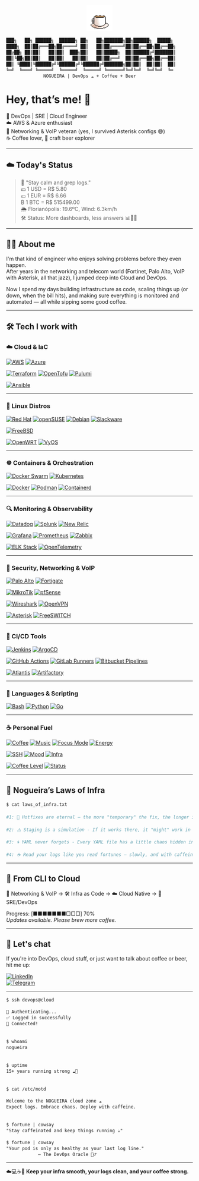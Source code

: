 <p align="center">
  <img src="./assets/coffee.gif" width="70"/>
</p>


```
███╗   ██╗ ██████╗  ██████╗ ██╗   ██╗███████╗██╗██████╗  █████╗ 
████╗  ██║██╔═══██╗██╔════╝ ██║   ██║██╔════╝██║██╔══██╗██╔══██╗
██╔██╗ ██║██║   ██║██║  ███╗██║   ██║█████╗  ██║██████╔╝███████║
██║╚██╗██║██║   ██║██║   ██║██║   ██║██╔══╝  ██║██╔══██╗██╔══██║
██║ ╚████║╚██████╔╝╚██████╔╝╚██████╔╝███████╗██║██║  ██║██║  ██║
╚═╝  ╚═══╝ ╚═════╝  ╚═════╝  ╚═════╝ ╚══════╝╚═╝╚═╝  ╚═╝╚═╝  ╚═
              NOGUEIRA | DevOps ☁️ + Coffee + Beer 
```

# Hey, that’s me! 👋

🔧 DevOps | SRE | Cloud Engineer  
☁️ AWS & Azure enthusiast  
📡 Networking & VoIP veteran (yes, I survived Asterisk configs 😅)  
☕ Coffee lover, 🍺 craft beer explorer  

---

<!-- START_STATUS -->
## ☁️ Today's Status

> 💬 "Stay calm and grep logs."  
> 💵 1 USD = R$ 5.80  
> 💶 1 EUR = R$ 6.66  
> ₿ 1 BTC = R$ 515499.00  
> 🌦️ Florianópolis: 19.6ºC, Wind: 6.3km/h  
> 🛠️ Status: More dashboards, less answers 📊🤷‍♂️
<!-- END_STATUS -->

---

## 👨‍💻 About me

I'm that kind of engineer who enjoys solving problems before they even happen.  
After years in the networking and telecom world (Fortinet, Palo Alto, VoIP with Asterisk, all that jazz), I jumped deep into Cloud and DevOps.

Now I spend my days building infrastructure as code, scaling things up (or down, when the bill hits), and making sure everything is monitored and automated — all while sipping some good coffee.

---

## 🛠️ Tech I work with

### ☁️ Cloud & IaC

[![AWS](https://img.shields.io/badge/Cloud-AWS-orange?logo=amazonwebservices)](https://aws.amazon.com)
[![Azure](https://img.shields.io/badge/Cloud-Azure-blue?logo=icloud)](https://azure.microsoft.com)

[![Terraform](https://img.shields.io/badge/IaC-Terraform-623CE4?logo=terraform)](https://www.terraform.io)
[![OpenTofu](https://img.shields.io/badge/IaC-OpenTofu-215732?logo=opentofu)](https://opentofu.org)
[![Pulumi](https://img.shields.io/badge/IaC-Pulumi-F6C915?logo=pulumi)](https://www.pulumi.com)

[![Ansible](https://img.shields.io/badge/Automation-Ansible-black?logo=ansible)](https://www.ansible.com)

---

### 🐧 Linux Distros

[![Red Hat](https://img.shields.io/badge/OS-Red_Hat-EE0000?logo=redhat)](https://www.redhat.com)
[![openSUSE](https://img.shields.io/badge/OS-openSUSE-73BA25?logo=opensuse)](https://www.opensuse.org)
[![Debian](https://img.shields.io/badge/OS-Debian-A81D33?logo=debian)](https://www.debian.org)
[![Slackware](https://img.shields.io/badge/OS-Slackware-blue?logo=slackware)](http://www.slackware.com)

[![FreeBSD](https://img.shields.io/badge/OS-FreeBSD-red?logo=freebsd)](https://www.freebsd.org)

[![OpenWRT](https://img.shields.io/badge/Router-OpenWRT-333333?logo=openwrt)](https://openwrt.org)
[![VyOS](https://img.shields.io/badge/Router-VyOS-orange?logo=linux)](https://vyos.io)


---

### ☸️ Containers & Orchestration

[![Docker Swarm](https://img.shields.io/badge/Orchestration-Docker_Swarm-2496ED?logo=docker)](https://docs.docker.com/engine/swarm/)
[![Kubernetes](https://img.shields.io/badge/Orchestration-K8s-326CE5?logo=kubernetes)](https://kubernetes.io)

[![Docker](https://img.shields.io/badge/Containers-Docker-2496ED?logo=docker)](https://www.docker.com)
[![Podman](https://img.shields.io/badge/Containers-Podman-892CA0?logo=podman)](https://podman.io)
[![Containerd](https://img.shields.io/badge/Runtime-containerd-263238?logo=containerd)](https://containerd.io)

---

### 🔍 Monitoring & Observability

[![Datadog](https://img.shields.io/badge/Monitoring-Datadog-purple?logo=datadog)](https://www.datadoghq.com)
[![Splunk](https://img.shields.io/badge/Monitoring-Splunk-000000?logo=splunk)](https://www.splunk.com)
[![New Relic](https://img.shields.io/badge/Monitoring-NewRelic-008C99?logo=newrelic)](https://newrelic.com)

[![Grafana](https://img.shields.io/badge/Monitoring-Grafana-F46800?logo=grafana)](https://grafana.com)
[![Prometheus](https://img.shields.io/badge/Monitoring-Prometheus-E6522C?logo=prometheus)](https://prometheus.io)
[![Zabbix](https://img.shields.io/badge/Monitoring-Zabbix-DC382D?logo=zabbix)](https://www.zabbix.com)

[![ELK Stack](https://img.shields.io/badge/Logs-ELK-005571?logo=elastic)](https://www.elastic.co/what-is/elk-stack)
[![OpenTelemetry](https://img.shields.io/badge/Observability-OpenTelemetry-7F52FF?logo=opentelemetry)](https://opentelemetry.io)

---

### 🔐 Security, Networking & VoIP

[![Palo Alto](https://img.shields.io/badge/Security-Palo_Alto_Networks-ED1C24?logo=paloaltonetworks)](https://www.paloaltonetworks.com)
[![Fortigate](https://img.shields.io/badge/Security-Fortinet-EE1D23?logo=fortinet)](https://www.fortinet.com)

[![MikroTik](https://img.shields.io/badge/Networking-MikroTik-D6001C?logo=mikrotik)](https://mikrotik.com)
[![pfSense](https://img.shields.io/badge/Firewall-pfSense-darkblue?logo=pfsense)](https://www.pfsense.org)

[![Wireshark](https://img.shields.io/badge/Networking-Wireshark-1679A7?logo=wireshark)](https://www.wireshark.org)
[![OpenVPN](https://img.shields.io/badge/VPN-OpenVPN-FE7E00?logo=openvpn)](https://openvpn.net)

[![Asterisk](https://img.shields.io/badge/VoIP-Asterisk-orange?logo=asterisk)](https://www.asterisk.org/)
[![FreeSWITCH](https://img.shields.io/badge/VoIP-FreeSWITCH-054F9A?logo=wikiquote)](https://freeswitch.com)

---

### 🔁 CI/CD Tools

[![Jenkins](https://img.shields.io/badge/CI_Jenkins-D24939?logo=jenkins&logoColor=white)](https://www.jenkins.io)
[![ArgoCD](https://img.shields.io/badge/GitOps-ArgoCD-EB4C60?logo=argo)](https://argo-cd.readthedocs.io)

[![GitHub Actions](https://img.shields.io/badge/CI-GitHub_Actions-2088FF?logo=githubactions)](https://github.com/features/actions)
[![GitLab Runners](https://img.shields.io/badge/CI-GitLab_Runner-FC6D26?logo=gitlab)](https://docs.gitlab.com/runner/)
[![Bitbucket Pipelines](https://img.shields.io/badge/CI-Bitbucket_Runners-0052CC?logo=bitbucket)](https://bitbucket.org/product/features/pipelines)

[![Atlantis](https://img.shields.io/badge/IaC-Atlantis-6baffe?logo=terraform)](https://www.runatlantis.io)
[![Artifactory](https://img.shields.io/badge/Packages-Artifactory-528B8B?logo=jfrog)](https://jfrog.com/artifactory)

---

### 🧠 Languages & Scripting

[![Bash](https://img.shields.io/badge/Shell-Bash-4EAA25?logo=gnu-bash)](https://www.gnu.org/software/bash/)
[![Python](https://img.shields.io/badge/Code-Python-3776AB?logo=python)](https://www.python.org)
[![Go](https://img.shields.io/badge/Code-Go-00ADD8?logo=go)](https://go.dev)

---

### ☕ Personal Fuel


[![Coffee](https://img.shields.io/badge/Fuel-Coffee-brown?logo=buymeacoffee)](https://buymeacoffee.com)
[![Music](https://img.shields.io/badge/Music-LoFi_Beats-5F9EA0?logo=spotify)](https://open.spotify.com)
[![Focus Mode](https://img.shields.io/badge/Focus-Terminal_Mode-black?logo=gnometerminal)]()
[![Energy](https://img.shields.io/badge/Energy-99%25-green)]()

[![SSH](https://img.shields.io/badge/SSH-Connected-blue?logo=monkeytie)]()
[![Mood](https://img.shields.io/badge/Mood-Caffeinated-yellow?logo=buymeacoffee)]()
[![Infra](https://img.shields.io/badge/Terraform--Apply-Completed-success)]()

[![Coffee Level](https://img.shields.io/badge/Coffee_Level-Refilled-success)]()
[![Status](https://img.shields.io/badge/Dev_Mode-ON-blueviolet)]()

---

## 🧠 Nogueira’s Laws of Infra

```bash
$ cat laws_of_infra.txt

#1: 🔧 Hotfixes are eternal — the more "temporary" the fix, the longer it lives in prod.  

#2: ⚠️ Staging is a simulation - If it works there, it "might" work in prod. 

#3: 🌀 YAML never forgets - Every YAML file has a little chaos hidden inside.  

#4: ☕ Read your logs like you read fortunes — slowly, and with caffeine.
```


---

## 🧭 From CLI to Cloud

🔌 Networking & VoIP → 🛠️ Infra as Code → ☁️ Cloud Native → 🧠 SRE/DevOps

Progress: [■■■■■■■□□□] 70%  
*Updates available. Please brew more coffee.*

---

## 💬 Let's chat

If you're into DevOps, cloud stuff, or just want to talk about coffee or beer, hit me up:

[![LinkedIn](https://img.shields.io/badge/LinkedIn-Nogueira-blue?logo=linkedin)](https://linkedin.com/in/gfnogueira)  
[![Telegram](https://img.shields.io/badge/Telegram-@nogueira-blue?logo=telegram)](https://t.me/gfnogueira)

---
```
$ ssh devops@cloud

🔐 Authenticating...
✅ Logged in successfully
🔐 Connected!


$ whoami
nogueira


$ uptime
15+ years running strong ☁️🐧


$ cat /etc/motd

Welcome to the NOGUEIRA cloud zone ☁️  
Expect logs. Embrace chaos. Deploy with caffeine.


$ fortune | cowsay
"Stay caffeinated and keep things running ☕"

$ fortune | cowsay
"Your pod is only as healthy as your last log line."
            — The DevOps Oracle 🧙‍♂️
```

---

☁️💻☕🍺 **Keep your infra smooth, your logs clean, and your coffee strong.**
